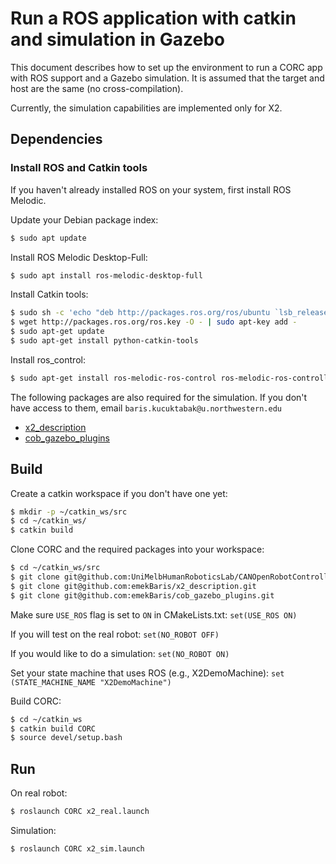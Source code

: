 # Run a ROS application with catkin and simulation in Gazebo

This document describes how to set up the environment to run a CORC app with ROS support and a Gazebo simulation. It is assumed that the target and host are the same (no cross-compilation).

Currently, the simulation capabilities are implemented only for X2.
## Dependencies

### Install ROS and Catkin tools
If you haven't already installed ROS on your system, first install ROS Melodic.

Update your Debian package index:
```bash
$ sudo apt update
```

Install ROS Melodic Desktop-Full:
```bash
$ sudo apt install ros-melodic-desktop-full
```

Install Catkin tools:
```bash
$ sudo sh -c 'echo "deb http://packages.ros.org/ros/ubuntu `lsb_release -sc` main" > /etc/apt/sources.list.d/ros-latest.list'
$ wget http://packages.ros.org/ros.key -O - | sudo apt-key add -
$ sudo apt-get update
$ sudo apt-get install python-catkin-tools
```

Install ros_control:
```bash
$ sudo apt-get install ros-melodic-ros-control ros-melodic-ros-controllers
```

The following packages are also required for the simulation. If you don't have access to them, email `baris.kucuktabak@u.northwestern.edu`

* [x2_description](https://github.com/emekBaris/x2_description)
* [cob_gazebo_plugins](https://github.com/emekBaris/cob_gazebo_plugins)

## Build

Create a catkin workspace if you don't have one yet:
```bash
$ mkdir -p ~/catkin_ws/src
$ cd ~/catkin_ws/
$ catkin build
```

Clone CORC and the required packages into your workspace:
```bash
$ cd ~/catkin_ws/src
$ git clone git@github.com:UniMelbHumanRoboticsLab/CANOpenRobotController.git
$ git clone git@github.com:emekBaris/x2_description.git
$ git clone git@github.com:emekBaris/cob_gazebo_plugins.git
```

Make sure `USE_ROS` flag is set to `ON` in CMakeLists.txt:
```set(USE_ROS ON)```

If you will test on the real robot:
```set(NO_ROBOT OFF)```

If you would like to do a simulation: 
```set(NO_ROBOT ON)```

Set your state machine that uses ROS (e.g., X2DemoMachine):
```set (STATE_MACHINE_NAME "X2DemoMachine")```

Build CORC:
```bash
$ cd ~/catkin_ws
$ catkin build CORC
$ source devel/setup.bash
```

## Run
On real robot:
```bash
$ roslaunch CORC x2_real.launch
```

Simulation:
```bash
$ roslaunch CORC x2_sim.launch
```

